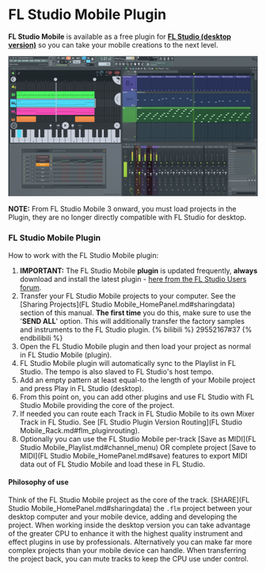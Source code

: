 # FL Studio Mobile Plugin

**FL Studio Mobile** is available as a free plugin for [**FL Studio (desktop version)**](http://www.image-line.com/flstudio/) so you can take your mobile creations to the next level.

![FL Studio Plugin](../assets/images/FLStudioPlugin.png)

**NOTE:** From FL Studio Mobile 3 onward, you must load projects in the Plugin, they are no longer directly compatible with FL Studio for desktop.

### FL Studio Mobile Plugin

How to work with the FL Studio Mobile plugin:

1. **IMPORTANT:** The FL Studio Mobile **plugin** is updated frequently, **always** download and install the latest plugin - [here from the FL Studio Users forum](http://support.image-line.com/redirect/flmobile_flplugin).
2. Transfer your FL Studio Mobile projects to your computer. See the [Sharing Projects](FL Studio Mobile_HomePanel.md#sharingdata) section of this manual. **The first time** you do this, make sure to use the '**SEND ALL**' option. This will additionally transfer the factory samples and instruments to the FL Studio plugin.
   {% bilibili %} 29552167#37 {% endbilibili %}
3. Open the FL Studio Mobile plugin and then load your project as normal in FL Studio Mobile (plugin).
4. FL Studio Mobile plugin will automatically sync to the Playlist in FL Studio. The tempo is also slaved to FL Studio's host tempo.
5. Add an empty pattern at least equal-to the length of your Mobile project and press Play in FL Studio (desktop).
6. From this point on, you can add other plugins and use FL Studio with FL Studio Mobile providing the core of the project.
7. If needed you can route each Track in FL Studio Mobile to its own Mixer Track in FL Studio. See [FL Studio Plugin Version Routing](FL Studio Mobile_Rack.md#flm_pluginrouting).
8. Optionally you can use the FL Studio Mobile per-track [Save as MIDI](FL Studio Mobile_Playlist.md#channel_menu) OR complete project [Save to MIDI](FL Studio Mobile_HomePanel.md#save) features to export MIDI data out of FL Studio Mobile and load these in FL Studio.

#### Philosophy of use

Think of the FL Studio Mobile project as the core of the track. [SHARE](FL Studio Mobile_HomePanel.md#sharingdata) the `.flm` project between your desktop computer and your mobile device, adding and developing the project. When working inside the desktop version you can take advantage of the greater CPU to enhance it with the highest quality instrument and effect plugins in use by professionals. Alternatively you can make far more complex projects than your mobile device can handle. When transferring the project back, you can mute tracks to keep the CPU use under control.